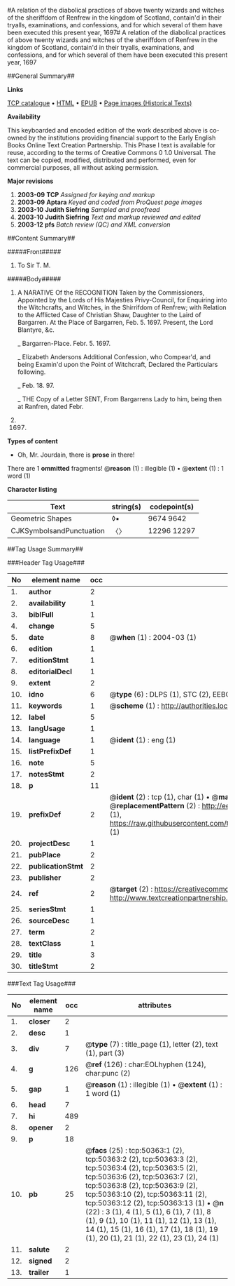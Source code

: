 #A relation of the diabolical practices of above twenty wizards and witches of the sheriffdom of Renfrew in the kingdom of Scotland, contain'd in their tryalls, examinations, and confessions, and for which several of them have been executed this present year, 1697#
A relation of the diabolical practices of above twenty wizards and witches of the sheriffdom of Renfrew in the kingdom of Scotland, contain'd in their tryalls, examinations, and confessions, and for which several of them have been executed this present year, 1697

##General Summary##

**Links**

[TCP catalogue](http://www.ota.ox.ac.uk/tcp/)  • 
[HTML](http://tei.it.ox.ac.uk/tcp/Texts-HTML/free/A58/A58441.html)  • 
[EPUB](http://tei.it.ox.ac.uk/tcp/Texts-EPUB/free/A58/A58441.epub) • 
[Page images (Historical Texts)](https://data.historicaltexts.jisc.ac.uk/view?pubId=eebo-11885606e&pageId=eebo-11885606e-50363-1)

**Availability**

This keyboarded and encoded edition of the
	       work described above is co-owned by the institutions
	       providing financial support to the Early English Books
	       Online Text Creation Partnership. This Phase I text is
	       available for reuse, according to the terms of Creative
	       Commons 0 1.0 Universal. The text can be copied,
	       modified, distributed and performed, even for
	       commercial purposes, all without asking permission.

**Major revisions**

1. __2003-09__ __TCP__ *Assigned for keying and markup*
1. __2003-09__ __Aptara__ *Keyed and coded from ProQuest page images*
1. __2003-10__ __Judith Siefring__ *Sampled and proofread*
1. __2003-10__ __Judith Siefring__ *Text and markup reviewed and edited*
1. __2003-12__ __pfs__ *Batch review (QC) and XML conversion*

##Content Summary##

#####Front#####

1. To Sir T. M.

#####Body#####

1. A
NARATIVE
Of the RECOGNITION Taken by the Commissioners, Appointed
by the Lords of His Majesties
Privy-Council, for Enquiring into
the Witchcrafts, and Witches, in the
Shirrifdom of Renfrew; with Relation
to the Afflicted Case of Christian
Shaw, Daughter to the Laird
of Bargarren. At the Place of Bargarren,
Feb. 5. 1697. Present, the Lord Blantyre, &c.

    _ Bargarren-Place. Febr. 5. 1697.

    _ Elizabeth Andersons Additional Confession,
who Compear'd, and being
Examin'd upon the Point of Witchcraft,
Declared the Particulars following.

    _ Feb. 18. 97.

    _ THE
Copy of a Letter
SENT,
From Bargarrens Lady to him, being
then at Ranfren, dated Febr.
18. 1697.

**Types of content**

  * Oh, Mr. Jourdain, there is **prose** in there!

There are 1 **ommitted** fragments! 
 @__reason__ (1) : illegible (1)  •  @__extent__ (1) : 1 word (1)

**Character listing**


|Text|string(s)|codepoint(s)|
|---|---|---|
|Geometric Shapes|◊▪|9674 9642|
|CJKSymbolsandPunctuation|〈〉|12296 12297|

##Tag Usage Summary##

###Header Tag Usage###

|No|element name|occ|attributes|
|---|---|---|---|
|1.|__author__|2||
|2.|__availability__|1||
|3.|__biblFull__|1||
|4.|__change__|5||
|5.|__date__|8| @__when__ (1) : 2004-03 (1)|
|6.|__edition__|1||
|7.|__editionStmt__|1||
|8.|__editorialDecl__|1||
|9.|__extent__|2||
|10.|__idno__|6| @__type__ (6) : DLPS (1), STC (2), EEBO-CITATION (1), OCLC (1), VID (1)|
|11.|__keywords__|1| @__scheme__ (1) : http://authorities.loc.gov/ (1)|
|12.|__label__|5||
|13.|__langUsage__|1||
|14.|__language__|1| @__ident__ (1) : eng (1)|
|15.|__listPrefixDef__|1||
|16.|__note__|5||
|17.|__notesStmt__|2||
|18.|__p__|11||
|19.|__prefixDef__|2| @__ident__ (2) : tcp (1), char (1)  •  @__matchPattern__ (2) : ([0-9\-]+):([0-9IVX]+) (1), (.+) (1)  •  @__replacementPattern__ (2) : http://eebo.chadwyck.com/downloadtiff?vid=$1&page=$2 (1), https://raw.githubusercontent.com/textcreationpartnership/Texts/master/tcpchars.xml#$1 (1)|
|20.|__projectDesc__|1||
|21.|__pubPlace__|2||
|22.|__publicationStmt__|2||
|23.|__publisher__|2||
|24.|__ref__|2| @__target__ (2) : https://creativecommons.org/publicdomain/zero/1.0/ (1), http://www.textcreationpartnership.org/docs/. (1)|
|25.|__seriesStmt__|1||
|26.|__sourceDesc__|1||
|27.|__term__|2||
|28.|__textClass__|1||
|29.|__title__|3||
|30.|__titleStmt__|2||


###Text Tag Usage###

|No|element name|occ|attributes|
|---|---|---|---|
|1.|__closer__|2||
|2.|__desc__|1||
|3.|__div__|7| @__type__ (7) : title_page (1), letter (2), text (1), part (3)|
|4.|__g__|126| @__ref__ (126) : char:EOLhyphen (124), char:punc (2)|
|5.|__gap__|1| @__reason__ (1) : illegible (1)  •  @__extent__ (1) : 1 word (1)|
|6.|__head__|7||
|7.|__hi__|489||
|8.|__opener__|2||
|9.|__p__|18||
|10.|__pb__|25| @__facs__ (25) : tcp:50363:1 (2), tcp:50363:2 (2), tcp:50363:3 (2), tcp:50363:4 (2), tcp:50363:5 (2), tcp:50363:6 (2), tcp:50363:7 (2), tcp:50363:8 (2), tcp:50363:9 (2), tcp:50363:10 (2), tcp:50363:11 (2), tcp:50363:12 (2), tcp:50363:13 (1)  •  @__n__ (22) : 3 (1), 4 (1), 5 (1), 6 (1), 7 (1), 8 (1), 9 (1), 10 (1), 11 (1), 12 (1), 13 (1), 14 (1), 15 (1), 16 (1), 17 (1), 18 (1), 19 (1), 20 (1), 21 (1), 22 (1), 23 (1), 24 (1)|
|11.|__salute__|2||
|12.|__signed__|2||
|13.|__trailer__|1||
